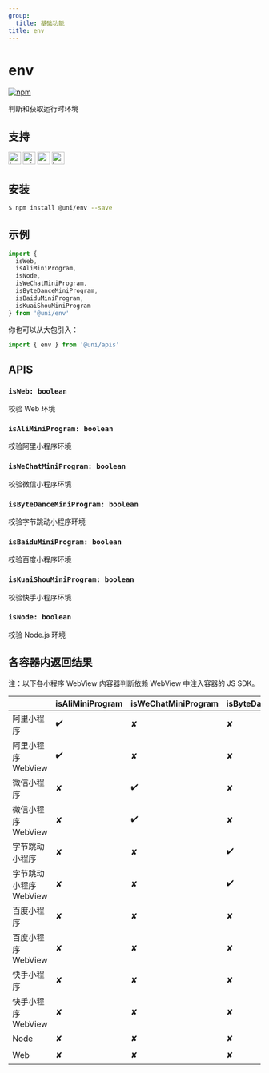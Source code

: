 ```yaml
---
group:
  title: 基础功能
title: env
---
```


# env

[![npm](https://img.shields.io/npm/v/@uni/env.svg)](https://www.npmjs.com/package/@uni/env)

判断和获取运行时环境

## 支持

<img alt="browser" src="https://gw.alicdn.com/tfs/TB1uYFobGSs3KVjSZPiXXcsiVXa-200-200.svg" width="25px" height="25px" title="h5" /> <img alt="miniApp" src="https://gw.alicdn.com/tfs/TB1bBpmbRCw3KVjSZFuXXcAOpXa-200-200.svg" width="25px" height="25px" title="阿里小程序" /> <img alt="wechatMiniprogram" src="https://img.alicdn.com/tfs/TB1slcYdxv1gK0jSZFFXXb0sXXa-200-200.svg" width="25px" height="25px" title="微信小程序" /> <img alt="baiduSmartProgram" src="https://img.alicdn.com/imgextra/i4/O1CN01jngdBb24yGv2Fu34G_!!6000000007459-2-tps-200-200.png" width="25px" height="25px" title="百度小程序">

## 安装

```bash
$ npm install @uni/env --save
```

## 示例

```javascript
import {
  isWeb,
  isAliMiniProgram,
  isNode,
  isWeChatMiniProgram,
  isByteDanceMiniProgram,
  isBaiduMiniProgram,
  isKuaiShouMiniProgram
} from '@uni/env'
```

你也可以从大包引入：

```js
import { env } from '@uni/apis'
```

## APIS

### `isWeb: boolean`

校验 Web 环境

### `isAliMiniProgram: boolean`

校验阿里小程序环境

### `isWeChatMiniProgram: boolean`

校验微信小程序环境

### `isByteDanceMiniProgram: boolean`

校验字节跳动小程序环境

### `isBaiduMiniProgram: boolean`

校验百度小程序环境

### `isKuaiShouMiniProgram: boolean`

校验快手小程序环境

### `isNode: boolean`

校验 Node.js 环境

## 各容器内返回结果

注：以下各小程序 WebView 内容器判断依赖 WebView 中注入容器的 JS SDK。

|                        | isAliMiniProgram | isWeChatMiniProgram | isByteDanceMiniProgram | isBaiduMiniProgram | isKuaiShouMiniProgram | isWeb | isWeex | isNode |
| ---------------------- | ---------------- | ------------------- | ---------------------- | ------------------ | --------------------- | ----- | ------ | ------ |
| 阿里小程序             | ✔️               | ✘                   | ✘                      | ✘                  | ✘                     | ✘     | ✘      | ✘      |
| 阿里小程序 WebView     | ✔️               | ✘                   | ✘                      | ✘                  | ✘                     | ✔️    | ✘      | ✘      |
| 微信小程序             | ✘                | ✔️                  | ✘                      | ✘                  | ✘                     | ✘     | ✘      | ✘      |
| 微信小程序 WebView     | ✘                | ✔️                  | ✘                      | ✘                  | ✘                     | ✔️    | ✘      | ✘      |
| 字节跳动小程序         | ✘                | ✘                   | ✔️                     | ✘                  | ✘                     | ✘     | ✘      | ✘      |
| 字节跳动小程序 WebView | ✘                | ✘                   | ✔️                     | ✘                  | ✘                     | ✔️    | ✘      | ✘      |
| 百度小程序             | ✘                | ✘                   | ✘                      | ✔️                 | ✘                     | ✘     | ✘      | ✘      |
| 百度小程序 WebView     | ✘                | ✘                   | ✘                      | ✔️                 | ✘                     | ✔️    | ✘      | ✘      |
| 快手小程序             | ✘                | ✘                   | ✘                      | ✘                  | ✔️                    | ✘     | ✘      | ✘      |
| 快手小程序 WebView     | ✘                | ✘                   | ✘                      | ✘                  | ✔️                    | ✔️    | ✘      | ✘      |
| Node                   | ✘                | ✘                   | ✘                      | ✘                  | ✘                     | ✘     | ✘      | ✔️     |
| Web                    | ✘                | ✘                   | ✘                      | ✘                  | ✘                     | ✔️    | ✘      | ✘      |
